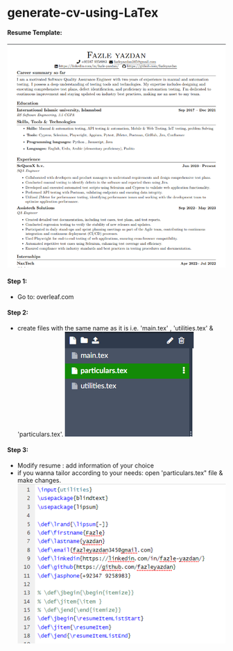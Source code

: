 # generate-cv-using-LaTex

#### Resume Template:

![Overleaf](./screenshots/1.png)

#### Step 1: 
* Go to:  overleaf.com

#### Step 2:
* create files with the same name as it is i.e. 'main.tex' , 'utilities.tex' & 'particulars.tex'.
![Overleaf](./screenshots/3.png)

#### Step 3:
* Modify resume : add information of your choice 
* if you wanna tailor according to your needs: open 'particulars.tex" file & make changes.
![Overleaf](./screenshots/2.png)


